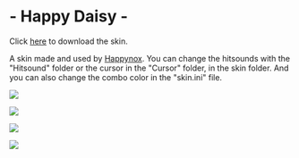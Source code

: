 # - Happy Daisy -

Click [here](https://mega.nz/file/KtISkLwJ#LA7I-OwMjpXwuRsfNIGAeSaPAP2Y8tA5frRRs2MpXhQ) to download the skin.

A skin made and used by [Happynox](https://osu.ppy.sh/users/15101580). You can change the hitsounds with the "Hitsound" folder or the cursor in the "Cursor" folder, in the skin folder. And you can also change the combo color in the "skin.ini" file.

![](https://i.imgur.com/46bH5uJ.png)

![](https://i.imgur.com/YeCFbQC.png)

![](https://i.imgur.com/iZ0d5sE.png)

![](https://i.imgur.com/ZPmWEHB.png)
